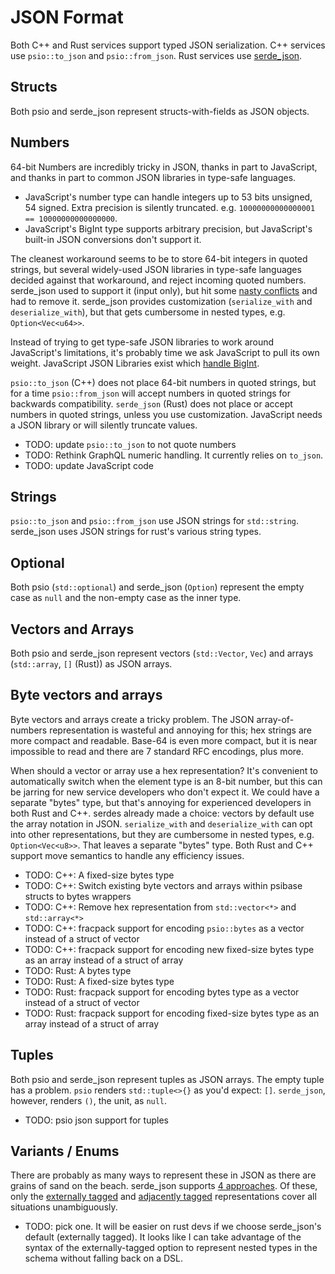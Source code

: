 # JSON Format

Both C++ and Rust services support typed JSON serialization. C++ services use `psio::to_json` and `psio::from_json`. Rust services use [serde_json](https://docs.rs/serde_json/latest/serde_json/).

## Structs

Both psio and serde_json represent structs-with-fields as JSON objects.

## Numbers

64-bit Numbers are incredibly tricky in JSON, thanks in part to JavaScript, and thanks in part to common JSON libraries in type-safe languages.

- JavaScript's number type can handle integers up to 53 bits unsigned, 54 signed. Extra precision is silently truncated. e.g. `10000000000000001 == 10000000000000000`.
- JavaScript's BigInt type supports arbitrary precision, but JavaScript's built-in JSON conversions don't support it.

The cleanest workaround seems to be to store 64-bit integers in quoted strings, but several widely-used JSON libraries in type-safe languages decided against that workaround, and reject incoming quoted numbers. serde_json used to support it (input only), but hit some [nasty conflicts](https://github.com/serde-rs/serde/pull/839) and had to remove it. serde_json provides customization (`serialize_with` and `deserialize_with`), but that gets cumbersome in nested types, e.g. `Option<Vec<u64>>`.

Instead of trying to get type-safe JSON libraries to work around JavaScript's limitations, it's probably time we ask JavaScript to pull its own weight. JavaScript JSON Libraries exist which [handle BigInt](https://www.npmjs.com/package/json-bigint).

`psio::to_json` (C++) does not place 64-bit numbers in quoted strings, but for a time `psio::from_json` will accept numbers in quoted strings for backwards compatibility. `serde_json` (Rust) does not place or accept numbers in quoted strings, unless you use customization. JavaScript needs a JSON library or will silently truncate values.

- TODO: update `psio::to_json` to not quote numbers
- TODO: Rethink GraphQL numeric handling. It currently relies on `to_json`.
- TODO: update JavaScript code

## Strings

`psio::to_json` and `psio::from_json` use JSON strings for `std::string`. serde_json uses JSON strings for rust's various string types.

## Optional

Both psio (`std::optional`) and serde_json (`Option`) represent the empty case as `null` and the non-empty case as the inner type.

## Vectors and Arrays

Both psio and serde_json represent vectors (`std::Vector`, `Vec`) and arrays (`std::array`, `[]` (Rust)) as JSON arrays.

## Byte vectors and arrays

Byte vectors and arrays create a tricky problem. The JSON array-of-numbers representation is wasteful and annoying for this; hex strings are more compact and readable. Base-64 is even more compact, but it is near impossible to read and there are 7 standard RFC encodings, plus more.

When should a vector or array use a hex representation? It's convenient to automatically switch when the element type is an 8-bit number, but this can be jarring for new service developers who don't expect it. We could have a separate "bytes" type, but that's annoying for experienced developers in both Rust and C++. serdes already made a choice: vectors by default use the array notation in JSON. `serialize_with` and `deserialize_with` can opt into other representations, but they are cumbersome in nested types, e.g. `Option<Vec<u8>>`. That leaves a separate "bytes" type. Both Rust and C++ support move semantics to handle any efficiency issues.

- TODO: C++: A fixed-size bytes type
- TODO: C++: Switch existing byte vectors and arrays within psibase structs to bytes wrappers
- TODO: C++: Remove hex representation from `std::vector<*>` and `std::array<*>`
- TODO: C++: fracpack support for encoding `psio::bytes` as a vector instead of a struct of vector
- TODO: C++: fracpack support for encoding new fixed-size bytes type as an array instead of a struct of array
- TODO: Rust: A bytes type
- TODO: Rust: A fixed-size bytes type
- TODO: Rust: fracpack support for encoding bytes type as a vector instead of a struct of vector
- TODO: Rust: fracpack support for encoding fixed-size bytes type as an array instead of a struct of array

## Tuples

Both psio and serde_json represent tuples as JSON arrays. The empty tuple has a problem. `psio` renders `std::tuple<>{}` as you'd expect: `[]`. `serde_json`, however, renders `()`, the unit, as `null`.

- TODO: psio json support for tuples

## Variants / Enums

There are probably as many ways to represent these in JSON as there are grains of sand on the beach. serde_json supports [4 approaches](https://serde.rs/enum-representations.html). Of these, only the [externally tagged](https://serde.rs/enum-representations.html#externally-tagged) and [adjacently tagged](https://serde.rs/enum-representations.html#adjacently-tagged) representations cover all situations unambiguously.

- TODO: pick one. It will be easier on rust devs if we choose serde_json's default (externally tagged). It looks like I can take advantage of the syntax of the externally-tagged option to represent nested types in the schema without falling back on a DSL.
